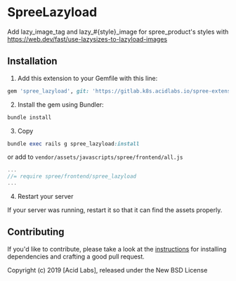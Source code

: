 SpreeLazyload
=============

Add lazy_image_tag and lazy_#{style}_image for spree_product's styles with https://web.dev/fast/use-lazysizes-to-lazyload-images

## Installation

1. Add this extension to your Gemfile with this line:
  ```ruby
  gem 'spree_lazyload', git: 'https://gitlab.k8s.acidlabs.io/spree-extensions/spree_lazyload', branch: '3-0-stable'
  ```

2. Install the gem using Bundler:
  ```ruby
  bundle install
  ```

3. Copy
  ```ruby
  bundle exec rails g spree_lazyload:install
  ```

  or add to `vendor/assets/javascripts/spree/frontend/all.js`

  ```js
  ...
  //= require spree/frontend/spree_lazyload
  ...
  ```

4. Restart your server

  If your server was running, restart it so that it can find the assets properly.

## Contributing

If you'd like to contribute, please take a look at the
[instructions](CONTRIBUTING.md) for installing dependencies and crafting a good
pull request.

Copyright (c) 2019 [Acid Labs], released under the New BSD License

